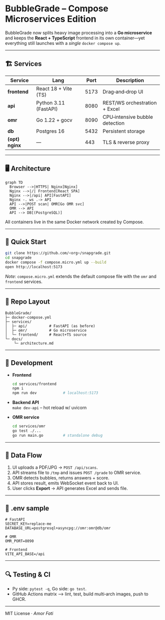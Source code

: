 
# BubbleGrade – Compose Microservices Edition

BubbleGrade now splits heavy image processing into a **Go microservice** and keeps the
**React + TypeScript** frontend in its own container—yet everything still launches
with a _single_ `docker compose up`.

---

## 🏗️ Services

| Service | Lang | Port | Description |
|---------|------|------|-------------|
| **frontend** | React 18 + Vite (TS) | 5173 | Drag‑and‑drop UI |
| **api** | Python 3.11 (FastAPI) | 8080 | REST/WS orchestration + Excel |
| **omr** | Go 1.22 + gocv | 8090 | CPU‑intensive bubble detection |
| **db** | Postgres 16 | 5432 | Persistent storage |
| **(opt) nginx** | — | 443 | TLS & reverse proxy |

---

## 🖥️ Architecture

```mermaid
graph TD
  Browser -->|HTTPS| Nginx[Nginx]
  Nginx -->|/| Frontend[React SPA]
  Nginx -->|/api| API[FastAPI]
  Nginx -. ws .-> API
  API -->|POST scan| OMR[Go OMR svc]
  OMR --> API
  API --> DB[(PostgreSQL)]
```

All containers live in the same Docker network created by Compose.

---

## 🔧 Quick Start

```bash
git clone https://github.com/<org>/snapgrade.git
cd snapgrade
docker compose -f compose.micro.yml up --build
open http://localhost:5173
```

_Note_: `compose.micro.yml` extends the default compose file with the `omr`
and `frontend` services.

---

## 📂 Repo Layout

```
BubbleGrade/
├─ docker-compose.yml
├─ services/
│  ├─ api/          # FastAPI (as before)
│  ├─ omr/          # Go microservice
│  └─ frontend/     # React+TS source
└─ docs/
    └─ architecture.md
```

---

## 🚀 Development 

* **Frontend**  
  ```bash
  cd services/frontend
  npm i
  npm run dev            # localhost:5173
  ```

* **Backend API**  
  `make dev-api` – hot reload w/ uvicorn

* **OMR service**  
  ```bash
  cd services/omr
  go test ./...
  go run main.go         # standalone debug
  ```

---

## 🔄 Data Flow

1. UI uploads a PDF/JPG → `POST /api/scans`.  
2. API streams file to `/tmp` and issues `POST /grade` to OMR service.  
3. OMR detects bubbles, returns answers + score.  
4. API stores result, emits WebSocket event back to UI.  
5. User clicks **Export** → API generates Excel and sends file.

---

## 📜 .env sample

```dotenv
# FastAPI
SECRET_KEY=replace-me
DATABASE_URL=postgresql+asyncpg://omr:omr@db/omr

# OMR
OMR_PORT=8090

# Frontend
VITE_API_BASE=/api
```

---

## 🔍 Testing & CI

* Py side: `pytest -q`, Go side: `go test`.  
* GitHub Actions matrix ⟶ lint, test, build multi‑arch images, push to GHCR.

---

MIT License · *Amor Fati*
